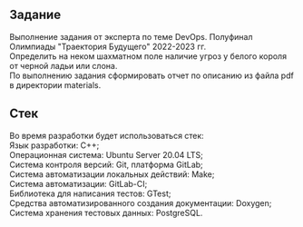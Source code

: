 ## Задание

Выполнение задания от эксперта по теме DevOps. Полуфинал Олимпиады "Траектория Будущего" 2022-2023 гг. \
Определить на неком шахматном поле наличие угроз у белого короля от черной ладьи или слона. \
По выполнению задания сформировать отчет по описанию из файла pdf в директории materials.

## Стек

Во время разработки будет использоваться стек: \
Язык разработки: C++; \
Операционная система: Ubuntu Server 20.04 LTS; \
Система контроля версий: Git, платформа GitLab; \
Система автоматизации локальных действий: Make; \
Система автоматизации: GitLab-CI; \
Библиотека для написания тестов: GTest; \
Средства автоматизированного создания документации: Doxygen; \
Система хранения тестовых данных: PostgreSQL.
